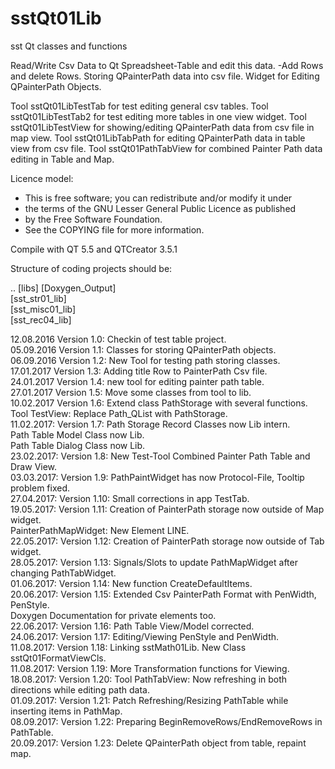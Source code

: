 # sstQt01Lib
sst Qt classes and functions

Read/Write Csv Data to Qt Spreadsheet-Table and edit this data.
   -Add Rows and delete Rows.
Storing QPainterPath data into csv file.
Widget for Editing QPainterPath Objects.

Tool sstQt01LibTestTab for test editing general csv tables.
Tool sstQt01LibTestTab2 for test editing more tables in one view widget.
Tool sstQt01LibTestView for showing/editing QPainterPath data from csv file in map view.
Tool sstQt01LibTabPath for editing QPainterPath data in table view from csv file.
Tool sstQt01PathTabView for combined Painter Path data editing in Table and Map.

Licence model:
* This is free software; you can redistribute and/or modify it under
* the terms of the GNU Lesser General Public Licence as published
* by the Free Software Foundation.
* See the COPYING file for more information.

Compile with QT 5.5 and QTCreator 3.5.1

Structure of coding projects should be:

.. [libs]
   [Doxygen_Output] <BR>
   [sst_str01_lib] <BR>
   [sst_misc01_lib] <BR>
   [sst_rec04_lib] <BR>

12.08.2016  Version 1.0: Checkin of test table project. <BR>
05.09.2016  Version 1.1: Classes for storing QPainterPath objects. <BR>
06.09.2016  Version 1.2: New Tool for testing path storing classes. <BR>
17.01.2017  Version 1.3: Adding title Row to PainterPath Csv file. <BR>
24.01.2017  Version 1.4: new tool for editing painter path table. <BR>
27.01.2017  Version 1.5: Move some classes from tool to lib. <BR>
10.02.2017  Version 1.6: Extend class PathStorage with several functions. <BR>
                         Tool TestView: Replace Path_QList with PathStorage. <BR>
11.02.2017: Version 1.7: Path Storage Record Classes now Lib intern. <BR>
                         Path Table Model Class now Lib. <BR>
                         Path Table Dialog Class now Lib. <BR>
23.02.2017: Version 1.8: New Test-Tool Combined Painter Path Table and Draw View. <BR>
03.03.2017: Version 1.9: PathPaintWidget has now Protocol-File, Tooltip problem fixed. <BR>
27.04.2017: Version 1.10: Small corrections in app TestTab. <BR>
19.05.2017: Version 1.11: Creation of PainterPath storage now outside of Map widget. <BR>
                          PainterPathMapWidget: New Element LINE. <BR>
22.05.2017: Version 1.12: Creation of PainterPath storage now outside of Tab widget. <BR>
28.05.2017: Version 1.13: Signals/Slots to update PathMapWidget after changing PathTabWidget.<BR>
01.06.2017: Version 1.14: New function CreateDefaultItems.  <BR>
20.06.2017: Version 1.15: Extended Csv PainterPath Format with PenWidth, PenStyle. <BR>
                          Doxygen Documentation for private elements too. <BR>
22.06.2017: Version 1.16: Path Table View/Model corrected. <BR>
24.06.2017: Version 1.17: Editing/Viewing PenStyle and PenWidth. <BR>
11.08.2017: Version 1.18: Linking sstMath01Lib. New Class sstQt01FormatViewCls. <BR>
11.08.2017: Version 1.19: More Transformation functions for Viewing. <BR>
18.08.2017: Version 1.20: Tool PathTabView: Now refreshing in both directions while editing path data. <BR>
01.09.2017: Version 1.21: Patch Refreshing/Resizing PathTable while inserting items in PathMap. <BR>
08.09.2017: Version 1.22: Preparing BeginRemoveRows/EndRemoveRows in PathTable. <BR>
20.09.2017: Version 1.23: Delete QPainterPath object from table, repaint map. <BR>
